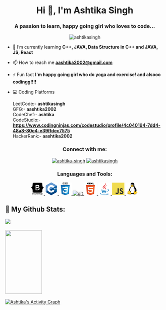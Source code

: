 <h1 align="center">Hi 👋, I'm Ashtika Singh</h1>
<h3 align="center">A passion to learn, happy going girl who loves to code...</h3>

<p align="center"> <img src="https://komarev.com/ghpvc/?username=ashtikasingh&label=Profile%20views&color=0e75b6&style=flat" alt="ashtikasingh" /> </p>

- 🌱 I’m currently learning **C++, JAVA, Data Structure in C++ and JAVA, JS, React**

- 📫 How to reach me **aashtika2002@gmail.com**

- ⚡ Fun fact **I'm happy going girl who do yoga and exercise! and alsooo codingg!!!!**

- 💻 Coding Platforms

  LeetCode:- **ashtikasingh** <br/>
  GFG:- **aashtika2002** <br/>
  CodeChef:- **ashtika** <br/>
  CodeStudio:- **https://www.codingninjas.com/codestudio/profile/4c040194-7dd4-48a8-80e4-e39ffdec7575** <br/>
  HackerRank:- **aashtika2002** <br/>

<h3 align="center">Connect with me:</h3>
<p align="center">
<a href="https://linkedin.com/in/ashtika-singh" target="blank"><img align="center" src="https://raw.githubusercontent.com/rahuldkjain/github-profile-readme-generator/master/src/images/icons/Social/linked-in-alt.svg" alt="ashtika-singh" height="30" width="40" /></a>
<a href="https://instagram.com/ashtikasingh" target="blank"><img align="center" src="https://raw.githubusercontent.com/rahuldkjain/github-profile-readme-generator/master/src/images/icons/Social/instagram.svg" alt="ashtikasingh" height="30" width="40" /></a>
</p>

<h3 align="center">Languages and Tools:</h3>
<p align="center"> <a href="https://getbootstrap.com" target="_blank" rel="noreferrer"> <img src="https://raw.githubusercontent.com/devicons/devicon/master/icons/bootstrap/bootstrap-plain-wordmark.svg" alt="bootstrap" width="40" height="40"/> </a> <a href="https://www.w3schools.com/cpp/" target="_blank" rel="noreferrer"> <img src="https://raw.githubusercontent.com/devicons/devicon/master/icons/cplusplus/cplusplus-original.svg" alt="cplusplus" width="40" height="40"/> </a> <a href="https://www.w3schools.com/css/" target="_blank" rel="noreferrer"> <img src="https://raw.githubusercontent.com/devicons/devicon/master/icons/css3/css3-original-wordmark.svg" alt="css3" width="40" height="40"/> </a> <a href="https://git-scm.com/" target="_blank" rel="noreferrer"> <img src="https://www.vectorlogo.zone/logos/git-scm/git-scm-icon.svg" alt="git" width="40" height="40"/> </a> <a href="https://www.w3.org/html/" target="_blank" rel="noreferrer"> <img src="https://raw.githubusercontent.com/devicons/devicon/master/icons/html5/html5-original-wordmark.svg" alt="html5" width="40" height="40"/> </a> <a href="https://www.java.com" target="_blank" rel="noreferrer"> <img src="https://raw.githubusercontent.com/devicons/devicon/master/icons/java/java-original.svg" alt="java" width="40" height="40"/> </a> <a href="https://developer.mozilla.org/en-US/docs/Web/JavaScript" target="_blank" rel="noreferrer"> <img src="https://raw.githubusercontent.com/devicons/devicon/master/icons/javascript/javascript-original.svg" alt="javascript" width="40" height="40"/> </a> <a href="https://www.linux.org/" target="_blank" rel="noreferrer"> <img src="https://raw.githubusercontent.com/devicons/devicon/master/icons/linux/linux-original.svg" alt="linux" width="40" height="40"/> </a> </p>

 ## 🚀 My Github Stats:
    
 <a href="https://github.com/ashtikasingh">
    <!--<img width="48%" src="https://github-readme-stats.vercel.app/api?username=ashtikasingh&show_icons=true&theme=maroongold " />-->
 <img width="48%" src="https://github-readme-streak-stats.herokuapp.com/?user=ashtikasingh&theme=maroongold&hide_border=true&include_all_commits=true&hide_title=true" />
  <br>
  <br>
 <img   width="48%" height ="200px" left ="600px" align="center" src="https://github-readme-stats.vercel.app/api/top-langs/?username=ashtikasingh&layout=compact&theme=maroongold&hide_border=true&hide_title=true" />
<br> <br>
<img alt="Ashtika's Activity Graph" src="https://activity-graph.herokuapp.com/graph?username=ashtikasingh&theme=chartreuse-dark"></a>
